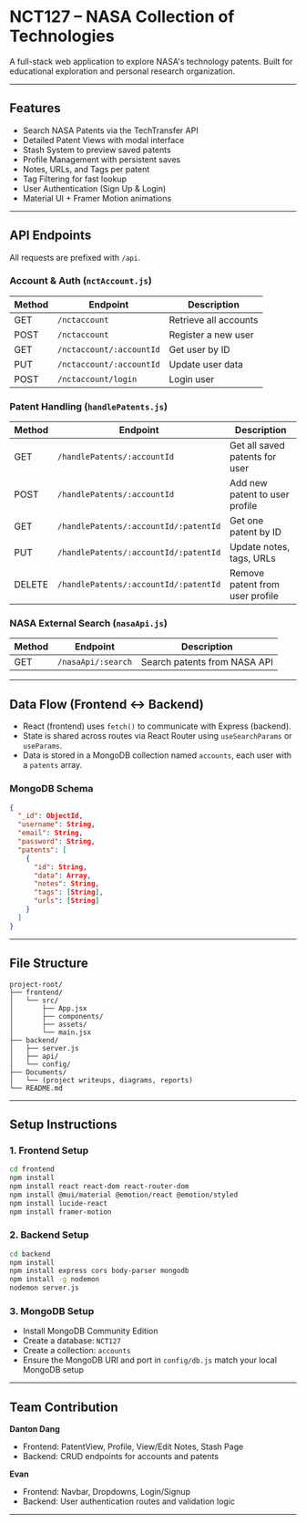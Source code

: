 # NCT127 – NASA Collection of Technologies

A full-stack web application to explore NASA's technology patents. Built for educational exploration and personal research organization.

---

## Features

- Search NASA Patents via the TechTransfer API  
- Detailed Patent Views with modal interface  
- Stash System to preview saved patents  
- Profile Management with persistent saves  
- Notes, URLs, and Tags per patent  
- Tag Filtering for fast lookup  
- User Authentication (Sign Up & Login)  
- Material UI + Framer Motion animations  

---

## API Endpoints

All requests are prefixed with `/api`.

### Account & Auth (`nctAccount.js`)

| Method | Endpoint                        | Description                      |
|--------|----------------------------------|----------------------------------|
| GET    | `/nctaccount`                   | Retrieve all accounts            |
| POST   | `/nctaccount`                   | Register a new user              |
| GET    | `/nctaccount/:accountId`        | Get user by ID                   |
| PUT    | `/nctaccount/:accountId`        | Update user data                 |
| POST   | `/nctaccount/login`             | Login user                       |

### Patent Handling (`handlePatents.js`)

| Method | Endpoint                                        | Description                        |
|--------|--------------------------------------------------|------------------------------------|
| GET    | `/handlePatents/:accountId`                     | Get all saved patents for user     |
| POST   | `/handlePatents/:accountId`                     | Add new patent to user profile     |
| GET    | `/handlePatents/:accountId/:patentId`           | Get one patent by ID               |
| PUT    | `/handlePatents/:accountId/:patentId`           | Update notes, tags, URLs           |
| DELETE | `/handlePatents/:accountId/:patentId`           | Remove patent from user profile    |

### NASA External Search (`nasaApi.js`)

| Method | Endpoint             | Description                    |
|--------|----------------------|--------------------------------|
| GET    | `/nasaApi/:search`   | Search patents from NASA API  |

---

## Data Flow (Frontend <-> Backend)

- React (frontend) uses `fetch()` to communicate with Express (backend).
- State is shared across routes via React Router using `useSearchParams` or `useParams`.
- Data is stored in a MongoDB collection named `accounts`, each user with a `patents` array.

### MongoDB Schema

```json
{
  "_id": ObjectId,
  "username": String,
  "email": String,
  "password": String,
  "patents": [
    {
      "id": String,
      "data": Array,
      "notes": String,
      "tags": [String],
      "urls": [String]
    }
  ]
}
```

---

## File Structure

```
project-root/
├── frontend/
│   └── src/
│       ├── App.jsx
│       ├── components/
│       ├── assets/
│       └── main.jsx
├── backend/
│   ├── server.js
│   ├── api/
│   └── config/
├── Documents/
│   └── (project writeups, diagrams, reports)
└── README.md
```

---

## Setup Instructions

### 1. Frontend Setup

```bash
cd frontend
npm install
npm install react react-dom react-router-dom
npm install @mui/material @emotion/react @emotion/styled
npm install lucide-react
npm install framer-motion
```

### 2. Backend Setup

```bash
cd backend
npm install
npm install express cors body-parser mongodb
npm install -g nodemon
nodemon server.js
```

### 3. MongoDB Setup

- Install MongoDB Community Edition
- Create a database: `NCT127`
- Create a collection: `accounts`
- Ensure the MongoDB URI and port in `config/db.js` match your local MongoDB setup

---

## Team Contribution

**Danton Dang**  
- Frontend: PatentView, Profile, View/Edit Notes, Stash Page  
- Backend: CRUD endpoints for accounts and patents  

**Evan**  
- Frontend: Navbar, Dropdowns, Login/Signup  
- Backend: User authentication routes and validation logic  

---

